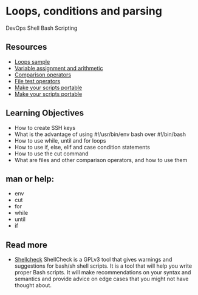 # Loops, conditions and parsing
DevOps
Shell
Bash
Scripting
## Resources
* [Loops sample](https://intranet.alxswe.com/rltoken/wT98UJfv_E2tk4yP9PcLLw)
* [Variable assignment and arithmetic](https://intranet.alxswe.com/rltoken/olvOKX699pq50rkHRE5cSA)
* [Comparison operators](https://intranet.alxswe.com/rltoken/HxohzllkOWh0t4dy_HptIQ)
* [File test operators](https://intranet.alxswe.com/rltoken/g8of2ABPEJfCNtPrDQaqVw)
* [Make your scripts portable]()
* [Make your scripts portable]()

## Learning Objectives
* How to create SSH keys
* What is the advantage of using #!/usr/bin/env bash over #!/bin/bash
* How to use while, until and for loops
* How to use if, else, elif and case condition statements
* How to use the cut command
* What are files and other comparison operators, and how to use them

## man or help:
* env
* cut
* for
* while
* until
* if

## Read more 
* [Shellcheck](https://intranet.alxswe.com/rltoken/joK6l_yEZ9N7T0GQ1RDjLA) 
ShellCheck is a GPLv3 tool that gives warnings and suggestions for bash/sh shell scripts. It is a tool that will help you write proper Bash scripts. It will make recommendations on your syntax and semantics and provide advice on edge cases that you might not have thought about. 
